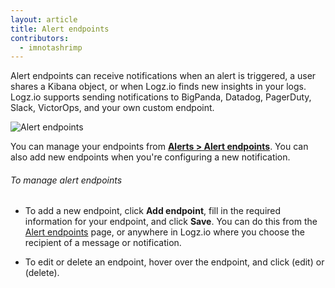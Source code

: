```yaml
---
layout: article
title: Alert endpoints
contributors:
  - imnotashrimp
---
```


Alert endpoints can receive notifications when an alert is triggered, a user shares a Kibana object, or when Logz.io finds new insights in your logs. Logz.io supports sending notifications to BigPanda, Datadog, PagerDuty, Slack, VictorOps, and your own custom endpoint.

![Alert endpoints]({{site.baseurl}}/images/alerts/alerts--alert-endpoints.png)

You can manage your endpoints from [**Alerts > Alert endpoints**](https://app.logz.io/#/dashboard/alerts/endpoints). You can also add new endpoints when you're configuring a new notification.

###### To manage alert endpoints

* To add a new endpoint, click **Add endpoint**, fill in the required information for your endpoint, and click **Save**. You can do this from the [Alert endpoints](https://app.logz.io/#/dashboard/alerts/endpoints) page, or anywhere in Logz.io where you choose the recipient of a message or notification.

* To edit or delete an endpoint, hover over the endpoint, and click <i class="li li-pencil"></i> (edit) or <i class="li li-trash"></i> (delete).